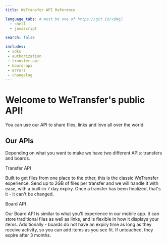```yaml
---
title: WeTransfer API Reference

language_tabs: # must be one of https://git.io/vQNgJ
  - shell
  - javascript

search: false

includes:
 - sdks
 - authorization
 - transfer-api
 - board-api
 - errors
 - changelog
---
```


# Welcome to WeTransfer's public API!

You can use our API to share files, links and love all over the world.

## Our APIs

Depending on what you want to make we have two different APIs: transfers and boards.

<div class="two-col">
  <div class="col">
    <span class="two-col__title">Transfer API</span>
    <p>Built to get files from one place to the other, this is the classic WeTransfer experience. Send up to 2GB of files per transfer and we will handle it with ease, with a built-in 7 day expiry. Once a transfer has been finalized, that's it - it can't be changed.</p>
  </div>
  <div class="col">
    <span class="two-col__title">Board API</span>
    <p>Our Board API is similar to what you'll experience in our mobile app. It can store traditional files as well as links, and is flexible in how it displays your items. Additionally - boards do not have an expiry time as long as they receive activity, so you can add items as you see fit. If untouched, they expire after 3 months.</p>
  </div>
</div>
